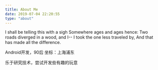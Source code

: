 ```yaml
---
title: About Me
date: 2019-07-04 22:20:55
type: "about"
---
```


I shall be telling this with a sigh
Somewhere ages and ages hence:
Two roads diverged in a wood, and I--
I took the one less traveled by,
And that has made all the difference.

Android开发，90后
坐标：上海浦东

乐于研究技术，尝试开发些有趣的玩意